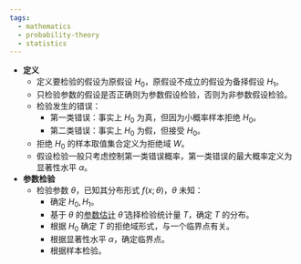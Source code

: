 ```yaml
---
tags:
  - mathematics
  - probability-theory
  - statistics
---
```

- **定义**
	- 定义要检验的假设为原假设 $H_0$，原假设不成立的假设为备择假设 $H_1$。
	- 只检验参数的假设是否正确则为参数假设检验，否则为非参数假设检验。
	- 检验发生的错误：
		- 第一类错误：事实上 $H_0$ 为真，但因为小概率样本拒绝 $H_0$。
		- 第二类错误：事实上 $H_0$ 为假，但接受 $H_0$。
	- 拒绝 $H_0$ 的样本取值集合定义为拒绝域 $W$。
	- 假设检验一般只考虑控制第一类错误概率，第一类错误的最大概率定义为显著性水平 $\alpha$。
- **参数检验**
	- 检验参数 $\theta$，已知其分布形式 $f(x;\theta)$，$\theta$ 未知：
		- 确定 $H_0,H_1$。
		- 基于 $\theta$ 的[参数估计](/pages/mathematics/probability-theory/parameter-estimation.md) $\hat\theta$ 选择检验统计量 $T$，确定 $T$ 的分布。
		- 根据 $H_0$ 确定 $T$ 的拒绝域形式，与一个临界点有关。
		- 根据显著性水平 $\alpha$，确定临界点。
		- 根据样本检验。
